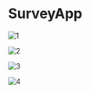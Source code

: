 # SurveyApp
![1](https://github.com/esmaozmis/SurveyApp/assets/75936880/7d946883-8a90-4b62-adde-e694bdfbedf1)

![2](https://github.com/esmaozmis/SurveyApp/assets/75936880/31ead709-d0b7-4570-8822-3e3dcb96d786)

![3](https://github.com/esmaozmis/SurveyApp/assets/75936880/5215725b-c9cd-44d7-9dce-f4a1169ff530)

![4](https://github.com/esmaozmis/SurveyApp/assets/75936880/8b66dcf1-f1bf-43f6-9efe-fa0fd56fb0cc)
